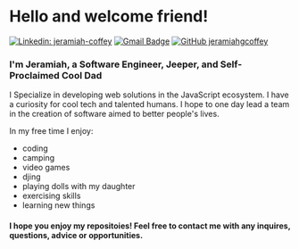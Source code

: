 # Hello and welcome friend!
[![Linkedin: jeramiah-coffey](https://img.shields.io/badge/-jeramiahcoffey-blue?style=flat-square&logo=Linkedin&logoColor=white&link=https://www.linkedin.com/in/jeramiah-coffey/)](https://www.linkedin.com/in/jeramiah-coffey/)
[![Gmail Badge](https://img.shields.io/badge/-jeramiah@jeramiahcoffey.com-c14438?style=flat-square&logo=Gmail&logoColor=white&link=mailto:jeramiah@jeramiahcoffey.com)](mailto:jeramiah@jeramiahcoffey.com)
[![GitHub jeramiahgcoffey](https://img.shields.io/github/followers/jeramiahgcoffey?label=follow&style=social)](https://github.com/jeramiahgcoffey)


### I'm Jeramiah, a Software Engineer, Jeeper, and Self-Proclaimed Cool Dad

I Specialize in developing web solutions in the JavaScript ecosystem. I have a curiosity for cool tech and talented humans. I hope to one day lead a team in the creation of software aimed to better people's lives.

In my free time I enjoy:
- coding
- camping
- video games
- djing
- playing dolls with my daughter
- exercising skills
- learning new things

#### I hope you enjoy my repositoies! Feel free to contact me with any inquires, questions, advice or opportunities.
